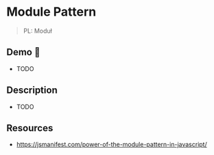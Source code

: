 # Module Pattern

> PL: Moduł

## Demo 🎉

* TODO

## Description

* TODO

## Resources

* <https://jsmanifest.com/power-of-the-module-pattern-in-javascript/>
